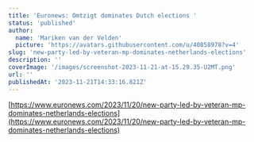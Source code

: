 ```yaml
---
title: 'Euronews: Omtzigt dominates Dutch elections '
status: 'published'
author:
  name: 'Mariken van der Velden'
  picture: 'https://avatars.githubusercontent.com/u/40858978?v=4'
slug: 'new-party-led-by-veteran-mp-dominates-netherlands-elections'
description: ''
coverImage: '/images/screenshot-2023-11-21-at-15.29.35-U2MT.png'
url: ''
publishedAt: '2023-11-21T14:33:16.821Z'
---
```


[https://www.euronews.com/2023/11/20/new-party-led-by-veteran-mp-dominates-netherlands-elections](https://www.euronews.com/2023/11/20/new-party-led-by-veteran-mp-dominates-netherlands-elections)

